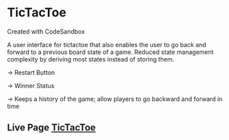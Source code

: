 # TicTacToe
Created with CodeSandbox

A user interface for tictactoe that also enables the user to go back and forward to a previous board state of a game. Reduced state management complexity by deriving most states instead of storing them.

-> Restart Button

-> Winner Status

-> Keeps a history of the game; allow players to go backward and forward in time

## Live Page [TicTacToe](https://natarajchakraborty.github.io/csb-oepu1/)
